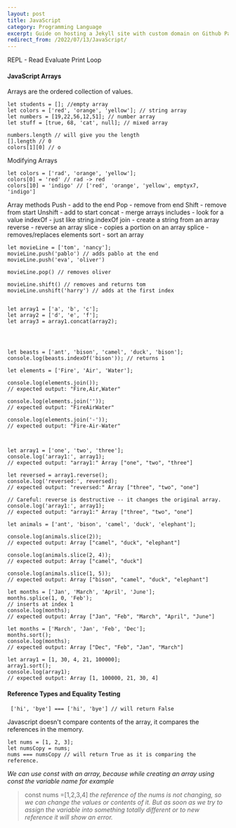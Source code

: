 ```yaml
---
layout: post
title: JavaScript
category: Programming Language
excerpt: Guide on hosting a Jekyll site with custom domain on Github Pages.
redirect_from: /2022/07/13/JavaScript/
---
```


REPL - Read Evaluate Print Loop

#### JavaScript Arrays

Arrays are the ordered collection of values.

```js:
let students = []; //empty array
let colors = ['red', 'orange', 'yellow']; // string array
let numbers = [19,22,56,12,51]; // number array
let stuff = [true, 68, 'cat', null]; // mixed array

numbers.length // will give you the length
[].length // 0
colors[1][0] // o
```
Modifying Arrays

```js:
let colors = ['rad', 'orange', 'yellow'];
colors[0] = 'red' // rad -> red
colors[10] = 'indigo' // ['red', 'orange', 'yellow', emptyx7, 'indigo']
```

Array methods
Push - add to the end
Pop - remove from end
Shift - remove from start
Unshift - add to start
concat - merge arrays
includes - look for a value
indexOf - just like string.indexOf
join - create a string from an array
reverse - reverse an array
slice - copies a portion on an array
splice - removes/replaces elements
sort - sort an array

```js:
let movieLine = ['tom', 'nancy'];
movieLine.push('pablo') // adds pablo at the end
movieLine.push('eva', 'oliver')

movieLine.pop() // removes oliver

movieLine.shift() // removes and returns tom
movieLine.unshift('harry') // adds at the first index


let array1 = ['a', 'b', 'c'];
let array2 = ['d', 'e', 'f'];
let array3 = array1.concat(array2);




let beasts = ['ant', 'bison', 'camel', 'duck', 'bison'];
console.log(beasts.indexOf('bison')); // returns 1

let elements = ['Fire', 'Air', 'Water'];

console.log(elements.join());
// expected output: "Fire,Air,Water"

console.log(elements.join(''));
// expected output: "FireAirWater"

console.log(elements.join('-'));
// expected output: "Fire-Air-Water"



let array1 = ['one', 'two', 'three'];
console.log('array1:', array1);
// expected output: "array1:" Array ["one", "two", "three"]

let reversed = array1.reverse();
console.log('reversed:', reversed);
// expected output: "reversed:" Array ["three", "two", "one"]

// Careful: reverse is destructive -- it changes the original array.
console.log('array1:', array1);
// expected output: "array1:" Array ["three", "two", "one"]

let animals = ['ant', 'bison', 'camel', 'duck', 'elephant'];

console.log(animals.slice(2));
// expected output: Array ["camel", "duck", "elephant"]

console.log(animals.slice(2, 4));
// expected output: Array ["camel", "duck"]

console.log(animals.slice(1, 5));
// expected output: Array ["bison", "camel", "duck", "elephant"]

let months = ['Jan', 'March', 'April', 'June'];
months.splice(1, 0, 'Feb');
// inserts at index 1
console.log(months);
// expected output: Array ["Jan", "Feb", "March", "April", "June"]

let months = ['March', 'Jan', 'Feb', 'Dec'];
months.sort();
console.log(months);
// expected output: Array ["Dec", "Feb", "Jan", "March"]

let array1 = [1, 30, 4, 21, 100000];
array1.sort();
console.log(array1);
// expected output: Array [1, 100000, 21, 30, 4]

```

#### Reference Types and Equality Testing

```js:
 ['hi', 'bye'] === ['hi', 'bye'] // will return False
```
Javascript doesn't compare contents of the array, it compares the references in the memory.

```js:
let nums = [1, 2, 3];
let numsCopy = nums;
nums === numsCopy // will return True as it is comparing the reference.
```
*We can use const with an array, because while creating an array using const the variable name for example*
> const nums =[1,2,3,4]
*the reference of the nums is not changing, so we can change the values or contents of it.*
*But as soon as we try to assign the variable into something totally different or to new reference it will show an error.*

